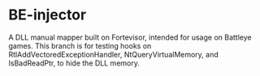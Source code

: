 # BE-injector
A DLL manual mapper built on Fortevisor, intended for usage on Battleye games. This branch is for testing hooks on RtlAddVectoredExceptionHandler, NtQueryVirtualMemory, and IsBadReadPtr, to hide the DLL memory.

